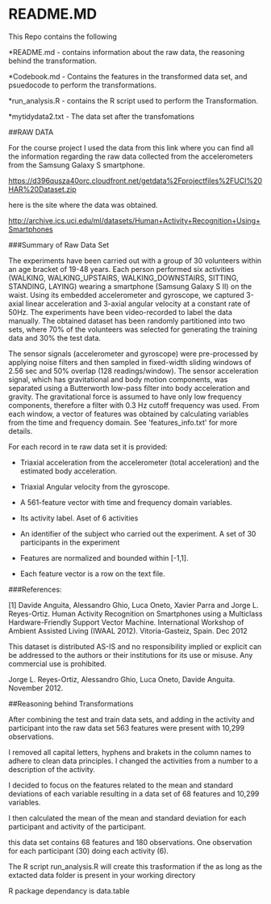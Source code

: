 # README.MD

This Repo contains the following

*README.md - contains information about the raw data, the reasoning behind the transformation.

*Codebook.md - Contains the features in the transformed data set, and psuedocode to perform the transformations.

*run_analysis.R - contains the R script used to perform the Transformation.

*mytidydata2.txt - The data set after the transfomations


##RAW DATA

For the course project I used the data from this link where you can find all the information regarding the 
raw data collected from the accelerometers from the Samsung Galaxy S smartphone.

https://d396qusza40orc.cloudfront.net/getdata%2Fprojectfiles%2FUCI%20HAR%20Dataset.zip 

here is the site where the data was obtained.    

http://archive.ics.uci.edu/ml/datasets/Human+Activity+Recognition+Using+Smartphones 

###Summary of Raw Data Set

The experiments have been carried out with a group of 30 volunteers within an age bracket of 19-48 years. Each person performed six activities (WALKING, WALKING_UPSTAIRS, WALKING_DOWNSTAIRS, SITTING, STANDING, LAYING) wearing a smartphone (Samsung Galaxy S II) on the waist. Using its embedded accelerometer and gyroscope, we captured 3-axial linear acceleration and 3-axial angular velocity at a constant rate of 50Hz. The experiments have been video-recorded to label the data manually. The obtained dataset has been randomly partitioned into two sets, where 70% of the volunteers was selected for generating the training data and 30% the test data. 

The sensor signals (accelerometer and gyroscope) were pre-processed by applying noise filters and then sampled in fixed-width sliding windows of 2.56 sec and 50% overlap (128 readings/window). The sensor acceleration signal, which has gravitational and body motion components, was separated using a Butterworth low-pass filter into body acceleration and gravity. The gravitational force is assumed to have only low frequency components, therefore a filter with 0.3 Hz cutoff frequency was used. From each window, a vector of features was obtained by calculating variables from the time and frequency domain. See 'features_info.txt' for more details. 

For each record in te raw data set it is provided:

- Triaxial acceleration from the accelerometer (total acceleration) and the estimated body acceleration.
- Triaxial Angular velocity from the gyroscope. 
- A 561-feature vector with time and frequency domain variables. 
- Its activity label. Aset of 6 activities 
- An identifier of the subject who carried out the experiment. A set of 30 participants in the experiment

- Features are normalized and bounded within [-1,1].
- Each feature vector is a row on the text file.

###References:

[1] Davide Anguita, Alessandro Ghio, Luca Oneto, Xavier Parra and Jorge L. Reyes-Ortiz. Human Activity Recognition on Smartphones using a Multiclass Hardware-Friendly Support Vector Machine. International Workshop of Ambient Assisted Living (IWAAL 2012). Vitoria-Gasteiz, Spain. Dec 2012

This dataset is distributed AS-IS and no responsibility implied or explicit can be addressed to the authors or their institutions for its use or misuse. Any commercial use is prohibited.

Jorge L. Reyes-Ortiz, Alessandro Ghio, Luca Oneto, Davide Anguita. November 2012.


##Reasoning behind Transformations

After combining the test and train data sets, and adding in the activity and participant into the raw data set 563 features were present with 10,299 observations.

I removed all capital letters, hyphens and brakets in the column names to adhere to clean data principles. I changed the activities from a number to a description of the activity.

I decided to focus on the features related to the mean and standard deviations of each variable resulting in a data set of 68 features and 10,299 variables.

I then calculated the mean of the mean and standard deviation for each participant and activity of the participant. 

this data set contains 68 features and 180 observations. One observation for each participant (30) doing each activity (6).

The R script run_analysis.R will create this trasformation if the as long as the extacted data folder is present in your working directory 

R package dependancy is data.table
